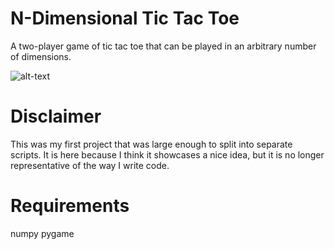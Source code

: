 # N-Dimensional Tic Tac Toe
A two-player game of tic tac toe that can be played in an arbitrary number of dimensions.

![alt-text](https://i.im.ge/2021/11/07/oEpLuW.gif)

# Disclaimer

This was my first project that was large enough to split into separate scripts.
It is here because I think it showcases a nice idea, but it is no longer representative of the way I write code.

# Requirements

numpy
pygame
